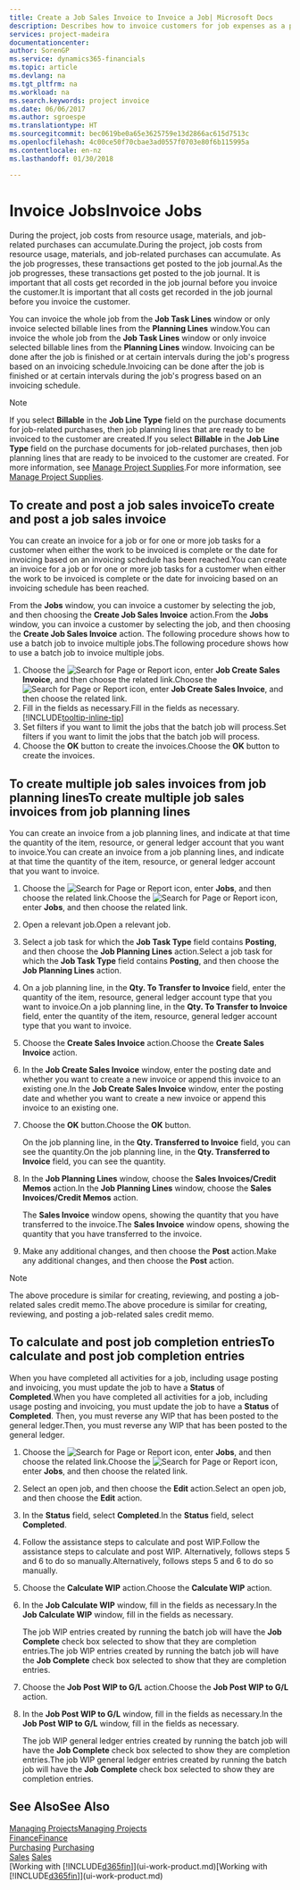 ```yaml
---
title: Create a Job Sales Invoice to Invoice a Job| Microsoft Docs
description: Describes how to invoice customers for job expenses as a project progresses.
services: project-madeira
documentationcenter: 
author: SorenGP
ms.service: dynamics365-financials
ms.topic: article
ms.devlang: na
ms.tgt_pltfrm: na
ms.workload: na
ms.search.keywords: project invoice
ms.date: 06/06/2017
ms.author: sgroespe
ms.translationtype: HT
ms.sourcegitcommit: bec0619be0a65e3625759e13d2866ac615d7513c
ms.openlocfilehash: 4c00ce50f70cbae3ad0557f0703e80f6b115995a
ms.contentlocale: en-nz
ms.lasthandoff: 01/30/2018

---
```

# <a name="invoice-jobs"></a><span data-ttu-id="65997-103">Invoice Jobs</span><span class="sxs-lookup"><span data-stu-id="65997-103">Invoice Jobs</span></span>
<span data-ttu-id="65997-104">During the project, job costs from resource usage, materials, and job-related purchases can accumulate.</span><span class="sxs-lookup"><span data-stu-id="65997-104">During the project, job costs from resource usage, materials, and job-related purchases can accumulate.</span></span> <span data-ttu-id="65997-105">As the job progresses, these transactions get posted to the job journal.</span><span class="sxs-lookup"><span data-stu-id="65997-105">As the job progresses, these transactions get posted to the job journal.</span></span> <span data-ttu-id="65997-106">It is important that all costs get recorded in the job journal before you invoice the customer.</span><span class="sxs-lookup"><span data-stu-id="65997-106">It is important that all costs get recorded in the job journal before you invoice the customer.</span></span>

<span data-ttu-id="65997-107">You can invoice the whole job from the **Job Task Lines** window or only invoice selected billable lines from the **Planning Lines** window.</span><span class="sxs-lookup"><span data-stu-id="65997-107">You can invoice the whole job from the **Job Task Lines** window or only invoice selected billable lines from the **Planning Lines** window.</span></span> <span data-ttu-id="65997-108">Invoicing can be done after the job is finished or at certain intervals during the job's progress based on an invoicing schedule.</span><span class="sxs-lookup"><span data-stu-id="65997-108">Invoicing can be done after the job is finished or at certain intervals during the job's progress based on an invoicing schedule.</span></span>

> [!NOTE]  
>   <span data-ttu-id="65997-109">If you select **Billable** in the **Job Line Type** field on the purchase documents for job-related purchases, then job planning lines that are ready to be invoiced to the customer are created.</span><span class="sxs-lookup"><span data-stu-id="65997-109">If you select **Billable** in the **Job Line Type** field on the purchase documents for job-related purchases, then job planning lines that are ready to be invoiced to the customer are created.</span></span> <span data-ttu-id="65997-110">For more information, see [Manage Project Supplies](projects-how-manage-project-supplies.md).</span><span class="sxs-lookup"><span data-stu-id="65997-110">For more information, see [Manage Project Supplies](projects-how-manage-project-supplies.md).</span></span>

## <a name="to-create-and-post-a-job-sales-invoice"></a><span data-ttu-id="65997-111">To create and post a job sales invoice</span><span class="sxs-lookup"><span data-stu-id="65997-111">To create and post a job sales invoice</span></span>
<span data-ttu-id="65997-112">You can create an invoice for a job or for one or more job tasks for a customer when either the work to be invoiced is complete or the date for invoicing based on an invoicing schedule has been reached.</span><span class="sxs-lookup"><span data-stu-id="65997-112">You can create an invoice for a job or for one or more job tasks for a customer when either the work to be invoiced is complete or the date for invoicing based on an invoicing schedule has been reached.</span></span>

<span data-ttu-id="65997-113">From the **Jobs** window, you can invoice a customer by selecting the job, and then choosing the **Create Job Sales Invoice** action.</span><span class="sxs-lookup"><span data-stu-id="65997-113">From the **Jobs** window, you can invoice a customer by selecting the job, and then choosing the **Create Job Sales Invoice** action.</span></span> <span data-ttu-id="65997-114">The following procedure shows how to use a batch job to invoice multiple jobs.</span><span class="sxs-lookup"><span data-stu-id="65997-114">The following procedure shows how to use a batch job to invoice multiple jobs.</span></span>  

1. <span data-ttu-id="65997-115">Choose the ![Search for Page or Report](media/ui-search/search_small.png "Search for Page or Report icon") icon, enter **Job Create Sales Invoice**, and then choose the related link.</span><span class="sxs-lookup"><span data-stu-id="65997-115">Choose the ![Search for Page or Report](media/ui-search/search_small.png "Search for Page or Report icon") icon, enter **Job Create Sales Invoice**, and then choose the related link.</span></span>  
2. <span data-ttu-id="65997-116">Fill in the fields as necessary.</span><span class="sxs-lookup"><span data-stu-id="65997-116">Fill in the fields as necessary.</span></span> [!INCLUDE[tooltip-inline-tip](includes/tooltip-inline-tip_md.md)]
3. <span data-ttu-id="65997-117">Set filters if you want to limit the jobs that the batch job will process.</span><span class="sxs-lookup"><span data-stu-id="65997-117">Set filters if you want to limit the jobs that the batch job will process.</span></span>
4. <span data-ttu-id="65997-118">Choose the **OK** button to create the invoices.</span><span class="sxs-lookup"><span data-stu-id="65997-118">Choose the **OK** button to create the invoices.</span></span>  

## <a name="to-create-multiple-job-sales-invoices-from-job-planning-lines"></a><span data-ttu-id="65997-119">To create multiple job sales invoices from job planning lines</span><span class="sxs-lookup"><span data-stu-id="65997-119">To create multiple job sales invoices from job planning lines</span></span>
<span data-ttu-id="65997-120">You can create an invoice from a job planning lines, and indicate at that time the quantity of the item, resource, or general ledger account that you want to invoice.</span><span class="sxs-lookup"><span data-stu-id="65997-120">You can create an invoice from a job planning lines, and indicate at that time the quantity of the item, resource, or general ledger account that you want to invoice.</span></span>

1. <span data-ttu-id="65997-121">Choose the ![Search for Page or Report](media/ui-search/search_small.png "Search for Page or Report icon") icon, enter **Jobs**, and then choose the related link.</span><span class="sxs-lookup"><span data-stu-id="65997-121">Choose the ![Search for Page or Report](media/ui-search/search_small.png "Search for Page or Report icon") icon, enter **Jobs**, and then choose the related link.</span></span>
2. <span data-ttu-id="65997-122">Open a relevant job.</span><span class="sxs-lookup"><span data-stu-id="65997-122">Open a relevant job.</span></span>
3. <span data-ttu-id="65997-123">Select a job task for which the **Job Task Type** field contains **Posting**, and then choose the **Job Planning Lines** action.</span><span class="sxs-lookup"><span data-stu-id="65997-123">Select a job task for which the **Job Task Type** field contains **Posting**, and then choose the **Job Planning Lines** action.</span></span>  
4. <span data-ttu-id="65997-124">On a job planning line, in the **Qty. To Transfer to Invoice** field, enter the quantity of the item, resource, general ledger account type that you want to invoice.</span><span class="sxs-lookup"><span data-stu-id="65997-124">On a job planning line, in the **Qty. To Transfer to Invoice** field, enter the quantity of the item, resource, general ledger account type that you want to invoice.</span></span>  
5. <span data-ttu-id="65997-125">Choose the **Create Sales Invoice** action.</span><span class="sxs-lookup"><span data-stu-id="65997-125">Choose the **Create Sales Invoice** action.</span></span>
6. <span data-ttu-id="65997-126">In the **Job Create Sales Invoice** window, enter the posting date and whether you want to create a new invoice or append this invoice to an existing one.</span><span class="sxs-lookup"><span data-stu-id="65997-126">In the **Job Create Sales Invoice** window, enter the posting date and whether you want to create a new invoice or append this invoice to an existing one.</span></span>
7. <span data-ttu-id="65997-127">Choose the **OK** button.</span><span class="sxs-lookup"><span data-stu-id="65997-127">Choose the **OK** button.</span></span>  

    <span data-ttu-id="65997-128">On the job planning line, in the **Qty. Transferred to Invoice** field, you can see the quantity.</span><span class="sxs-lookup"><span data-stu-id="65997-128">On the job planning line, in the **Qty. Transferred to Invoice** field, you can see the quantity.</span></span>
8. <span data-ttu-id="65997-129">In the **Job Planning Lines** window, choose the **Sales Invoices/Credit Memos** action.</span><span class="sxs-lookup"><span data-stu-id="65997-129">In the **Job Planning Lines** window, choose the **Sales Invoices/Credit Memos** action.</span></span>

    <span data-ttu-id="65997-130">The **Sales Invoice** window opens, showing the quantity that you have transferred to the invoice.</span><span class="sxs-lookup"><span data-stu-id="65997-130">The **Sales Invoice** window opens, showing the quantity that you have transferred to the invoice.</span></span>  
9. <span data-ttu-id="65997-131">Make any additional changes, and then choose the **Post** action.</span><span class="sxs-lookup"><span data-stu-id="65997-131">Make any additional changes, and then choose the **Post** action.</span></span>

> [!NOTE]  
>   <span data-ttu-id="65997-132">The above procedure is similar for creating, reviewing, and posting a job-related sales credit memo.</span><span class="sxs-lookup"><span data-stu-id="65997-132">The above procedure is similar for creating, reviewing, and posting a job-related sales credit memo.</span></span>

## <a name="to-calculate-and-post-job-completion-entries"></a><span data-ttu-id="65997-133">To calculate and post job completion entries</span><span class="sxs-lookup"><span data-stu-id="65997-133">To calculate and post job completion entries</span></span>
<span data-ttu-id="65997-134">When you have completed all activities for a job, including usage posting and invoicing, you must update the job to have a **Status** of **Completed**.</span><span class="sxs-lookup"><span data-stu-id="65997-134">When you have completed all activities for a job, including usage posting and invoicing, you must update the job to have a **Status** of **Completed**.</span></span> <span data-ttu-id="65997-135">Then, you must reverse any WIP that has been posted to the general ledger.</span><span class="sxs-lookup"><span data-stu-id="65997-135">Then, you must reverse any WIP that has been posted to the general ledger.</span></span>

1. <span data-ttu-id="65997-136">Choose the ![Search for Page or Report](media/ui-search/search_small.png "Search for Page or Report icon") icon, enter **Jobs**, and then choose the related link.</span><span class="sxs-lookup"><span data-stu-id="65997-136">Choose the ![Search for Page or Report](media/ui-search/search_small.png "Search for Page or Report icon") icon, enter **Jobs**, and then choose the related link.</span></span>  
2. <span data-ttu-id="65997-137">Select an open job, and then choose the **Edit** action.</span><span class="sxs-lookup"><span data-stu-id="65997-137">Select an open job, and then choose the **Edit** action.</span></span>
3. <span data-ttu-id="65997-138">In the **Status** field, select **Completed**.</span><span class="sxs-lookup"><span data-stu-id="65997-138">In the **Status** field, select **Completed**.</span></span>
4. <span data-ttu-id="65997-139">Follow the assistance steps to calculate and post WIP.</span><span class="sxs-lookup"><span data-stu-id="65997-139">Follow the assistance steps to calculate and post WIP.</span></span> <span data-ttu-id="65997-140">Alternatively, follows steps 5 and 6 to do so manually.</span><span class="sxs-lookup"><span data-stu-id="65997-140">Alternatively, follows steps 5 and 6 to do so manually.</span></span>  
5. <span data-ttu-id="65997-141">Choose the **Calculate WIP** action.</span><span class="sxs-lookup"><span data-stu-id="65997-141">Choose the **Calculate WIP** action.</span></span>
6. <span data-ttu-id="65997-142">In the **Job Calculate WIP** window, fill in the fields as necessary.</span><span class="sxs-lookup"><span data-stu-id="65997-142">In the **Job Calculate WIP** window, fill in the fields as necessary.</span></span>  

     <span data-ttu-id="65997-143">The job WIP entries created by running the batch job will have the **Job Complete** check box selected to show that they are completion entries.</span><span class="sxs-lookup"><span data-stu-id="65997-143">The job WIP entries created by running the batch job will have the **Job Complete** check box selected to show that they are completion entries.</span></span>  
7. <span data-ttu-id="65997-144">Choose the **Job Post WIP to G/L** action.</span><span class="sxs-lookup"><span data-stu-id="65997-144">Choose the **Job Post WIP to G/L** action.</span></span>
8. <span data-ttu-id="65997-145">In the **Job Post WIP to G/L** window, fill in the fields as necessary.</span><span class="sxs-lookup"><span data-stu-id="65997-145">In the **Job Post WIP to G/L** window, fill in the fields as necessary.</span></span>  

     <span data-ttu-id="65997-146">The job WIP general ledger entries created by running the batch job will have the **Job Complete** check box selected to show they are completion entries.</span><span class="sxs-lookup"><span data-stu-id="65997-146">The job WIP general ledger entries created by running the batch job will have the **Job Complete** check box selected to show they are completion entries.</span></span>

## <a name="see-also"></a><span data-ttu-id="65997-147">See Also</span><span class="sxs-lookup"><span data-stu-id="65997-147">See Also</span></span>
[<span data-ttu-id="65997-148">Managing Projects</span><span class="sxs-lookup"><span data-stu-id="65997-148">Managing Projects</span></span>](projects-manage-projects.md)  
[<span data-ttu-id="65997-149">Finance</span><span class="sxs-lookup"><span data-stu-id="65997-149">Finance</span></span>](finance.md)  
<span data-ttu-id="65997-150">[Purchasing](purchasing-manage-purchasing.md)       </span><span class="sxs-lookup"><span data-stu-id="65997-150">[Purchasing](purchasing-manage-purchasing.md)       </span></span>  
<span data-ttu-id="65997-151">[Sales](sales-manage-sales.md)    </span><span class="sxs-lookup"><span data-stu-id="65997-151">[Sales](sales-manage-sales.md)    </span></span>  
<span data-ttu-id="65997-152">[Working with [!INCLUDE[d365fin](includes/d365fin_md.md)]](ui-work-product.md)</span><span class="sxs-lookup"><span data-stu-id="65997-152">[Working with [!INCLUDE[d365fin](includes/d365fin_md.md)]](ui-work-product.md)</span></span>  

